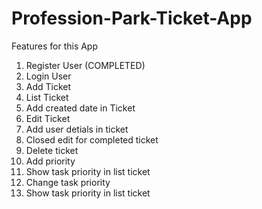 # Profession-Park-Ticket-App
Features for this App

1. Register User (COMPLETED)
2. Login User
3. Add Ticket
4. List Ticket
5. Add created date in Ticket
6. Edit Ticket
7. Add user detials in ticket
8. Closed edit for completed ticket
9. Delete ticket
10. Add priority
11. Show task priority in list ticket
12. Change task priority
13. Show task priority in list ticket
